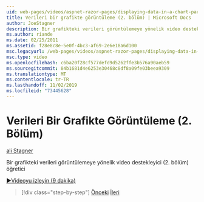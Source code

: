 ```yaml
---
uid: web-pages/videos/aspnet-razor-pages/displaying-data-in-a-chart-part-2
title: Verileri bir grafikte görüntüleme (2. bölüm) | Microsoft Docs
author: JoeStagner
description: Bir grafikteki verileri görüntülemeye yönelik video destekleyici (2. bölüm) öğretici
ms.author: riande
ms.date: 02/25/2011
ms.assetid: f28e8c8e-5e0f-4bc3-af69-2e6e18a6d100
msc.legacyurl: /web-pages/videos/aspnet-razor-pages/displaying-data-in-a-chart-part-2
msc.type: video
ms.openlocfilehash: c6ba20f28cf577defd9d5262ffe3b576a90aeb59
ms.sourcegitcommit: 84b1681d4e6253e30468c8df8a09fe03beea9309
ms.translationtype: MT
ms.contentlocale: tr-TR
ms.lasthandoff: 11/02/2019
ms.locfileid: "73445628"
---
```

# <a name="displaying-data-in-a-chart-part-2"></a>Verileri Bir Grafikte Görüntüleme (2. Bölüm)

[ali Stagner](https://github.com/JoeStagner)

Bir grafikteki verileri görüntülemeye yönelik video destekleyici (2. bölüm) öğretici

[&#9654;Videoyu izleyin (9 dakika)](https://channel9.msdn.com/Blogs/ASP-NET-Site-Videos/displaying-data-in-a-chart-(part-2))

> [!div class="step-by-step"]
> [Önceki](displaying-data-in-a-chart-part-1.md)
> [İleri](working-with-files.md)
